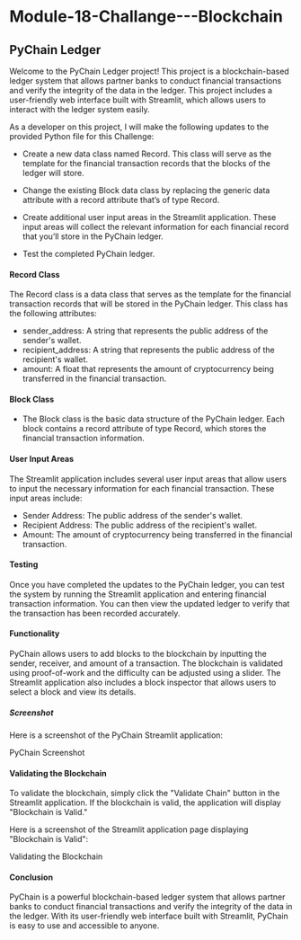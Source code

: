 # Module-18-Challange---Blockchain

## PyChain Ledger
Welcome to the PyChain Ledger project! This project is a blockchain-based ledger system that allows partner banks to conduct financial transactions and verify the integrity of the data in the ledger. This project includes a user-friendly web interface built with Streamlit, which allows users to interact with the ledger system easily.

As a developer on this project, I will make the following updates to the provided Python file for this Challenge:

- Create a new data class named Record. This class will serve as the template for the financial transaction records that the blocks of the ledger will store.

- Change the existing Block data class by replacing the generic data attribute with a record attribute that’s of type Record.

- Create additional user input areas in the Streamlit application. These input areas will collect the relevant information for each financial record that you’ll store in the PyChain ledger.

- Test the completed PyChain ledger.

#### Record Class
The Record class is a data class that serves as the template for the financial transaction records that will be stored in the PyChain ledger. This class has the following attributes:

- sender_address: A string that represents the public address of the sender's wallet.
- recipient_address: A string that represents the public address of the recipient's wallet.
- amount: A float that represents the amount of cryptocurrency being transferred in the financial transaction.

#### Block Class
- The Block class is the basic data structure of the PyChain ledger. Each block contains a record attribute of type Record, which stores the financial transaction information.

#### User Input Areas
The Streamlit application includes several user input areas that allow users to input the necessary information for each financial transaction. These input areas include:

- Sender Address: The public address of the sender's wallet.
- Recipient Address: The public address of the recipient's wallet.
- Amount: The amount of cryptocurrency being transferred in the financial transaction.

#### Testing
Once you have completed the updates to the PyChain ledger, you can test the system by running the Streamlit application and entering financial transaction information. You can then view the updated ledger to verify that the transaction has been recorded accurately.

#### Functionality
PyChain allows users to add blocks to the blockchain by inputting the sender, receiver, and amount of a transaction. The blockchain is validated using proof-of-work and the difficulty can be adjusted using a slider. The Streamlit application also includes a block inspector that allows users to select a block and view its details.

##### Screenshot
Here is a screenshot of the PyChain Streamlit application:

PyChain Screenshot

#### Validating the Blockchain
To validate the blockchain, simply click the "Validate Chain" button in the Streamlit application. If the blockchain is valid, the application will display "Blockchain is Valid."

Here is a screenshot of the Streamlit application page displaying "Blockchain is Valid":

Validating the Blockchain

#### Conclusion
PyChain is a powerful blockchain-based ledger system that allows partner banks to conduct financial transactions and verify the integrity of the data in the ledger. With its user-friendly web interface built with Streamlit, PyChain is easy to use and accessible to anyone.
